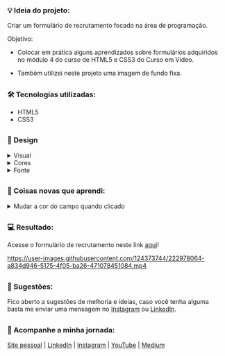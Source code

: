 ### 💡 Ideia do projeto:

Criar um formulário de recrutamento focado na área de programação.

Objetivo:

- Colocar em prática alguns aprendizados sobre formulários adquiridos no módulo 4 do curso de HTML5 e CSS3 do Curso em Vídeo.

- Também utilizei neste projeto uma imagem de fundo fixa.

##

### 🛠 Tecnologias utilizadas:

- HTML5
- CSS3

##

### 🎨 Design 

<details>
<summary>Visual</summary>

O conceito visual foi focado no minimalismo e o uso de bordas arredondadas para trazer um aspecto mais orgânico.

</details>

<details>
<summary>Cores</summary>

Utilizei uma paleta com 4 cores, sendo 2 cores básicas (preto e branco) para o corpo do formulário, textos e 2 cores para destaques (azul-marinho e azul-claro) em títulos, subtítulos, listas e botão.

<p>Cores utilizadas:</p>

- #000000 (preto)
- #ffffff (branco)
- #1c4966 (azul-marinho)
- #296d98 (azul-claro)

</details>

<details>
<summary>Fonte</summary>

A fonte utilizada em todo o projeto foi a [Inter]( https://fonts.google.com/specimen/Inter ), ocorrendo variações apenas de peso no H1 e subtítulos.

</details>

##

### 📝 Coisas novas que aprendi:

<details>
<summary>Mudar a cor do campo quando clicado</summary>

Encontrei duas maneiras de fazer isso no W3Schools, uma delas é mudar a [cor da borda do campo](https://www.w3schools.com/css/tryit.asp?filename=trycss_form_focus2) e a outra é para mudar a [cor de fundo do campo](https://www.w3schools.com/css/tryit.asp?filename=trycss_form_focus).

</details>

##

### 💻 Resultado:

Acesse o formulário de recrutamento neste link [aqui](https://oliveltonsantos.github.io/formulario-de-recrutamento/)!

https://user-images.githubusercontent.com/124373744/222978064-a834d946-5175-4f05-ba26-471078451084.mp4

##

### 💬 Sugestões:

Fico aberto a sugestões de melhoria e ideias, caso você tenha alguma basta me enviar uma mensagem no [Instagram](https://www.instagram.com/navegandoemc0d1gos) ou [LinkedIn](https://www.linkedin.com/in/olivelton-santos).

##

### 📱 Acompanhe a minha jornada:

[Site pessoal](https://oliveltonsantos.github.io/portfolio/) | [LinkedIn](https://www.linkedin.com/in/olivelton-santos) | [Instagram](https://www.instagram.com/navegandoemc0d1gos/) | [YouTube](https://www.youtube.com/@navegandoemc0d1gos) | [Medium](https://medium.com/@olivelton.santos)
